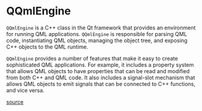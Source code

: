 # QQmlEngine
`QQmlEngine` is a C++ class in the Qt framework that provides an environment for running QML applications. `QQmlEngine` is responsible for parsing QML code, instantiating QML objects, managing the object tree, and exposing C++ objects to the QML runtime.

`QQmlEngine` provides a number of features that make it easy to create sophisticated QML applications. For example, it includes a property system that allows QML objects to have properties that can be read and modified from both C++ and QML code. It also includes a signal-slot mechanism that allows QML objects to emit signals that can be connected to C++ functions, and vice versa.

[source](docs/qqmlengine.md)
